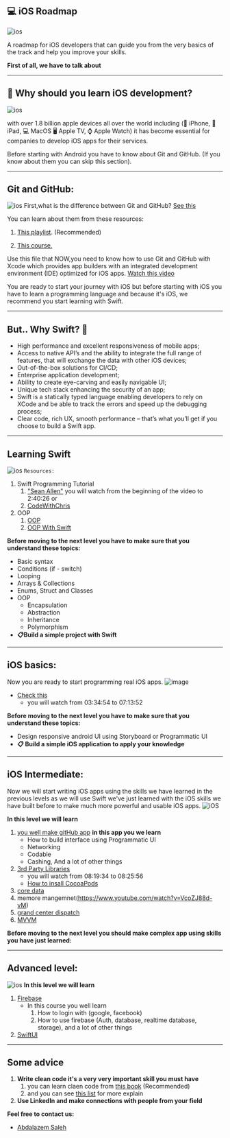 ## 💻 iOS Roadmap

![ios](https://arkasoftwares.s3.us-east-2.amazonaws.com/inner-pages/ios-application-development-revolutionizing-the-world-of-apps.svg)

A roadmap for iOS developers that can guide you from the very basics of the track and help you improve your skills.

**First of all, we have to talk about**
___
## 📗 Why should you learn iOS development?
![ios](https://www.scnsoft.com/mobile/ios-development.svg)

with over 1.8 billion apple devices all over the world including (📱 iPhone, 📱 iPad, 💻 MacOS 🖥 Apple TV, ⌚ Apple Watch) it has become essential for companies to develop iOS apps for their services.

Before starting with Android you have to know about Git and GitHub. (If you know about them you can skip this section).
___
## Git and GitHub:

![ios](https://user-images.githubusercontent.com/79477855/190231989-6ee5de1e-8fd0-443c-824d-d1a5aefa2e75.png)
First,what is the difference between Git and GitHub? [See this](https://devmountain.com/blog/git-vs-github-whats-the-difference/)

You can learn about them from these resources:

1. [This playlist](https://www.youtube.com/watch?v=RGOj5yH7evk). (Recommended)

2. [This course.](https://www.coursera.org/learn/introduction-to-version-control?specialization=meta-front-end-developer) 

Use this file that NOW,you need to know how to use Git and GitHub with Xcode which provides app builders with an integrated development environment (IDE) optimized for iOS apps. [Watch this video](https://www.youtube.com/watch?v=lHEuUHqLvRk)

You are ready to start your journey with iOS but before starting with iOS you have to learn a programming language and because it's iOS, we recommend you start learning with Swift.
___
## But.. Why Swift? 🤔
* High performance and excellent responsiveness of mobile apps;
* Access to native API’s and the ability to integrate the full range of features, that will exchange the data with other iOS devices;
* Out-of-the-box solutions for CI/CD;
* Enterprise application development;
* Ability to create eye-carving and easily navigable UI;
* Unique tech stack enhancing the security of an app;
* Swift is a statically typed language enabling developers to rely on XCode and be able to track the errors and speed up the debugging process;
* Clear code, rich UX, smooth performance – that’s what you’ll get if you choose to build a Swift app.
___
## Learning Swift
![ios](https://upload.wikimedia.org/wikipedia/commons/thumb/9/9d/Swift_logo.svg/2560px-Swift_logo.svg.png)
```Resources:```
1. Swift Programming Tutorial
   1. ["Sean Allen"](https://www.youtube.com/watch?v=CwA1VWP0Ldw)
          you will watch from the beginning of the video to 2:40:26 
    or
    2. [CodeWithChris](https://www.youtube.com/watch?v=Ulp1Kimblg0)
2. OOP
   1. [OOP](https://www.youtube.com/watch?v=fK2lLVqc8UY&list=PLuXY3ddo_8nzUrgCyaX_WEIJljx_We-c1)
   2. [OOP With Swift](https://www.youtube.com/watch?v=rKf9vs4ZoJc&t=632s)
   
**Before moving to the next level you have to make sure that you understand these topics:**
* Basic syntax
* Conditions (if - switch)
* Looping
* Arrays & Collections
* Enums, Struct and Classes
* OOP
  * Encapsulation
  * Abstraction
  * Inheritance
  * Polymorphism
*  **📋Build a simple project with Swift** 
___

## iOS basics:
Now you are ready to start programming real iOS apps.
![image](https://www.appcoda.com/learnswift/images/swiftui-basics/swiftui-basic-0.png)

* [Check this](https://www.youtube.com/watch?v=CwA1VWP0Ldw)
  * you will watch from 03:34:54 to 07:13:52
 
**Before moving to the next level you have to make sure that you understand these topics:**
* Design responsive android UI using Storyboard or Programmatic UI 
* **📋 Build a simple iOS application to apply your knowledge**

___

## iOS Intermediate:
Now we will start writing iOS apps using the skills we have learned in the previous levels as we will use Swift we've just learned with the iOS skills we have built before to make much more powerful and usable iOS apps.
![iOS](https://www.appcoda.com/learnswift/images/testflight/testflight-0.png)

**In this level we will learn**
1. [you well make gitHub app](https://drive.google.com/drive/u/1/folders/1kS_wBv-mtjbG3HJDvbUcFa-vkJ1X4bNP)
    **in this app you we learn**
     * How to build interface using Programmatic UI
     * Networking 
     * Codable 
     * Cashing, And a lot of other things
2. [3rd Party Libraries](https://www.youtube.com/watch?v=CwA1VWP0Ldw)
    * you will watch from 08:19:34 to 08:25:56
    * [How to insall CocoaPods](https://www.youtube.com/watch?v=oNKVVBN2JN0)
3. [core data](https://www.youtube.com/watch?v=35mKM4IkHS8&t=5s)
4. memore mangemnet(https://www.youtube.com/watch?v=VcoZJ88d-vM)
5. [grand center dispatch](https://www.kodeco.com/28540615-grand-central-dispatch-tutorial-for-swift-5-part-1-2)
6. [MVVM](https://www.youtube.com/watch?v=sLHVxnRS75w)

**Before moving to the next level you should make complex app using skills you have just learned:**

___

## Advanced level:
![ios](https://assets.st-note.com/production/uploads/images/53864080/eca2bbdad9955ed4d8f85230bbd79e5b.png)
**In this level we will learn**
1. [Firebase](https://www.youtube.com/watch?v=Mroju8T7Gdo&list=PL5PR3UyfTWvdlk-Qi-dPtJmjTj-2YIMMf) 
    * In this course you well learn 
      1. How to login with (google, facebook)
      2. How to use firebase (Auth, database, realtime database, storage), and a lot of other things
2. [SwiftUI](https://www.hackingwithswift.com/100/swiftui)
___

## Some advice
1. **Write clean code it's a very very important skill you must have**
   1. you can learn claen code from [this book](https://thixalongmy.haugiang.gov.vn/media/1175/clean_code.pdf) (Recommended)
   2. and you can see [this list](https://www.youtube.com/watch?v=WnoZa933kq0&list=PLwWuxCLlF_ufTMlXoJlQvImqz9wIfcWsX) for more explain
2. **Use LinkedIn and make connections with people from your field**

**Feel free to contact us:**
* [Abdalazem Saleh](https://www.linkedin.com/in/abdalazem-saleh-580772245/)
  

 







